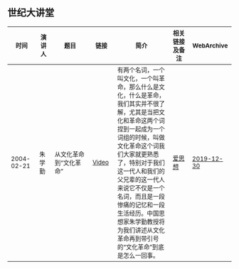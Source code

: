 ## 世纪大讲堂

<table>
    
<thead><tr>
    <th width=100><sub>时间</sub></th>
    <th width=80><sub>演讲人</sub></th>
    <th width=500><sub>题目</sub></th>
    <th width=80><sub>链接</sub></th>
    <th width=1000><sub>简介</sub></th>
    <th width=200><sub>相关链接及备注</sub></th>
    <th width=90><sub>WebArchive</sub></th>
</tr></thead>


<tbody><tr>
    <td><sub>2004-02-21</sub></td>
    <td><sub>朱学勤</sub></td>
    <td><sub>从文化革命到“文化革命”</sub></td>
    <td><sub><a href="https://youtu.be/zVpih-MvvT8">Video</a></sub></td>
    <td><sub>有两个名词，一个叫文化，一个叫革命，那么什么是文化，什么是革命，我们其实并不很了解，尤其是当把文化和革命这两个词捏到一起成为一个词组的时候，叫做文化革命这个词我们大家就更熟悉了，特别对于我们这一代人和我们的父兄辈的这一代人来说它不仅是一个名词，而且是一段惨痛的记忆和一段生活经历。中国思想家朱学勤教授将为我们讲述从文化革命再到带引号的“文化革命”到底是怎么一回事。</sub></td>
    <td><sub><a href="http://www.aisixiang.com/data/2738.html">爱思想</a></sub></td>
    <td><sub><a href="https://web.archive.org/web/20191230060220/http://www.aisixiang.com/data/2738.html">2019-12-30</a></sub></td>
</tr></tbody>

</table>
